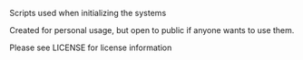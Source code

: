 Scripts used when initializing the systems

Created for personal usage, but open to public if anyone wants to use them.

Please see LICENSE for license information
